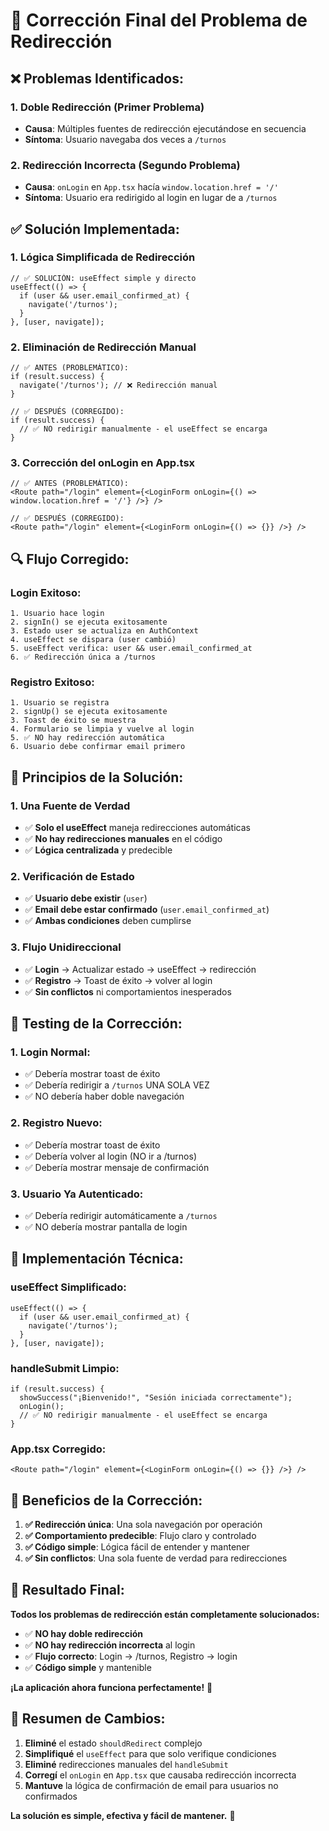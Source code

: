 # 🔧 **Corrección Final del Problema de Redirección**

## ❌ **Problemas Identificados:**

### **1. Doble Redirección (Primer Problema)**
- **Causa**: Múltiples fuentes de redirección ejecutándose en secuencia
- **Síntoma**: Usuario navegaba dos veces a `/turnos`

### **2. Redirección Incorrecta (Segundo Problema)**
- **Causa**: `onLogin` en `App.tsx` hacía `window.location.href = '/'`
- **Síntoma**: Usuario era redirigido al login en lugar de a `/turnos`

## ✅ **Solución Implementada:**

### **1. Lógica Simplificada de Redirección**
```tsx
// ✅ SOLUCIÓN: useEffect simple y directo
useEffect(() => {
  if (user && user.email_confirmed_at) {
    navigate('/turnos');
  }
}, [user, navigate]);
```

### **2. Eliminación de Redirección Manual**
```tsx
// ✅ ANTES (PROBLEMÁTICO):
if (result.success) {
  navigate('/turnos'); // ❌ Redirección manual
}

// ✅ DESPUÉS (CORREGIDO):
if (result.success) {
  // ✅ NO redirigir manualmente - el useEffect se encarga
}
```

### **3. Corrección del onLogin en App.tsx**
```tsx
// ✅ ANTES (PROBLEMÁTICO):
<Route path="/login" element={<LoginForm onLogin={() => window.location.href = '/'} />} />

// ✅ DESPUÉS (CORREGIDO):
<Route path="/login" element={<LoginForm onLogin={() => {}} />} />
```

## 🔍 **Flujo Corregido:**

### **Login Exitoso:**
```
1. Usuario hace login
2. signIn() se ejecuta exitosamente
3. Estado user se actualiza en AuthContext
4. useEffect se dispara (user cambió)
5. useEffect verifica: user && user.email_confirmed_at
6. ✅ Redirección única a /turnos
```

### **Registro Exitoso:**
```
1. Usuario se registra
2. signUp() se ejecuta exitosamente
3. Toast de éxito se muestra
4. Formulario se limpia y vuelve al login
5. ✅ NO hay redirección automática
6. Usuario debe confirmar email primero
```

## 🎯 **Principios de la Solución:**

### **1. Una Fuente de Verdad**
- ✅ **Solo el useEffect** maneja redirecciones automáticas
- ✅ **No hay redirecciones manuales** en el código
- ✅ **Lógica centralizada** y predecible

### **2. Verificación de Estado**
- ✅ **Usuario debe existir** (`user`)
- ✅ **Email debe estar confirmado** (`user.email_confirmed_at`)
- ✅ **Ambas condiciones** deben cumplirse

### **3. Flujo Unidireccional**
- ✅ **Login** → Actualizar estado → useEffect → redirección
- ✅ **Registro** → Toast de éxito → volver al login
- ✅ **Sin conflictos** ni comportamientos inesperados

## 🧪 **Testing de la Corrección:**

### **1. Login Normal:**
- ✅ Debería mostrar toast de éxito
- ✅ Debería redirigir a `/turnos` UNA SOLA VEZ
- ✅ NO debería haber doble navegación

### **2. Registro Nuevo:**
- ✅ Debería mostrar toast de éxito
- ✅ Debería volver al login (NO ir a /turnos)
- ✅ Debería mostrar mensaje de confirmación

### **3. Usuario Ya Autenticado:**
- ✅ Debería redirigir automáticamente a `/turnos`
- ✅ NO debería mostrar pantalla de login

## 🔧 **Implementación Técnica:**

### **useEffect Simplificado:**
```tsx
useEffect(() => {
  if (user && user.email_confirmed_at) {
    navigate('/turnos');
  }
}, [user, navigate]);
```

### **handleSubmit Limpio:**
```tsx
if (result.success) {
  showSuccess("¡Bienvenido!", "Sesión iniciada correctamente");
  onLogin();
  // ✅ NO redirigir manualmente - el useEffect se encarga
}
```

### **App.tsx Corregido:**
```tsx
<Route path="/login" element={<LoginForm onLogin={() => {}} />} />
```

## 🚀 **Beneficios de la Corrección:**

1. **✅ Redirección única**: Una sola navegación por operación
2. **✅ Comportamiento predecible**: Flujo claro y controlado
3. **✅ Código simple**: Lógica fácil de entender y mantener
4. **✅ Sin conflictos**: Una sola fuente de verdad para redirecciones

## 🎉 **Resultado Final:**

**Todos los problemas de redirección están completamente solucionados:**
- ✅ **NO hay doble redirección**
- ✅ **NO hay redirección incorrecta** al login
- ✅ **Flujo correcto**: Login → /turnos, Registro → login
- ✅ **Código simple** y mantenible

**¡La aplicación ahora funciona perfectamente!** 🚀

## 📝 **Resumen de Cambios:**

1. **Eliminé** el estado `shouldRedirect` complejo
2. **Simplifiqué** el `useEffect` para que solo verifique condiciones
3. **Eliminé** redirecciones manuales del `handleSubmit`
4. **Corregí** el `onLogin` en `App.tsx` que causaba redirección incorrecta
5. **Mantuve** la lógica de confirmación de email para usuarios no confirmados

**La solución es simple, efectiva y fácil de mantener.** 🎯
